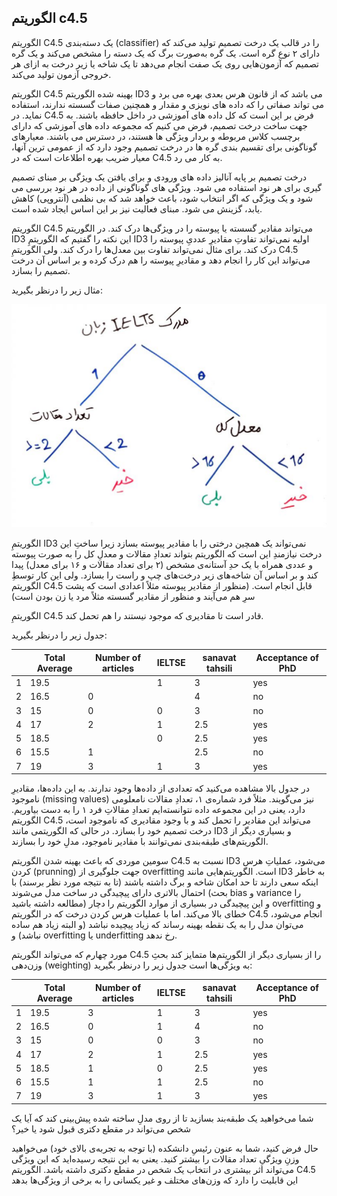 ## الگوریتم c4.5

الگوریتم C4.5 یک دسته‌بندی (classifier) را در قالب یک درخت تصمیم تولید می‌کند که دارای ۲ نوع گره است. یک گره به‌صورت برگ که یک دسته را مشخص می‌کند و یک گره تصمیم که آزمون‌هایی روی یک صفت انجام می‌دهد تا یک شاخه یا زیر درخت به ازای هر خروجی آزمون تولید می‌کند.

الگوریتم C4.5 بهینه شده الگوریتم ID3 می باشد که از قانون هرس بعدی بهره می برد و می تواند صفاتی را که داده های نویزی و مقدار و همچنین صفات گسسته ندارند، استفاده نماید. در C4.5 فرض بر این است که کل داده های آموزشی در داخل حافظه باشند.
به جهت ساخت درخت تصمیم، فرض می کنیم که مجموعه داده های آموزشی که دارای برچسب کلاس مربوطه و بردار ویژگی ها هستند، در دسترس می باشند. معیارهای گوناگونی برای تقسیم بندی گره ها در درخت تصمیم وجود دارد که از عمومی ترین آنها، معیار ضریب بهره اطلاعات است که در C4.5 به کار می رد.

درخت تصمیم بر پایه آنالیز داده های ورودی و برای یافتن یک ویژگی بر مبنای تصمیم گیری برای هر نود استفاده می شود. ویژگی های گوناگونی از داده در هر نود بررسی می شود و یک ویژگی که اگر انتخاب شود، باعث خواهد شد که بی نظمی (آنتروپی) کاهش یابد، گزینش می شود. مبنای فعالیت نیز بر این اساس ایجاد شده است.

الگوریتم C4.5 می‌تواند مقادیر گسسته یا پیوسته را در ویژگی‌ها درک کند. در الگوریتم ID3 این نکته را گفتیم که الگوریتمِ ID3 اولیه نمی‌تواند تفاوتِ مقادیرِ عددیِ پیوسته را درک کند. برای مثال نمی‌تواند تفاوت بین معدل‌ها را درک کند. ولی الگوریتمِ C4.5 می‌تواند این کار را انجام دهد و مقادیرِ پیوسته را هم درک کرده و بر اساس آن درخت تصمیم را بسازد.

مثال زیر را درنظر بگیرید:

![1](1.png)


الگوریتمِ ID3 نمی‌تواند یک همچین درختی را با مقادیر پیوسته بسازد زیرا ساختِ این درخت نیازمندِ این است که الگوریتم بتواند تعدادِ مقالات و معدلِ کل را به صورت پیوسته و عددی همراه با یک حدِ آستانه‌ی مشخص (۲ برای تعداد مقالات و ۱۶ برای معدل) پیدا کند و بر اساس آن شاخه‌های زیر درخت‌های چپ و راست را بسازد. ولی این کار توسطِ الگوریتم C4.5 قابل انجام است. (منظور از مقادیر پیوسته مثلاً اعدادی است که پشت سرِ هم می‌آیند و منظور از مقادیر گسسته مثلاً مرد یا زن بودن است)

الگوریتمِ C4.5 قادر است تا مقادیری که موجود نیستند را هم تحمل کند.

جدول زیر را درنظر بگیرید:


|     |Total Average| Number of articles | IELTSE | sanavat tahsili | Acceptance of PhD |
|-----|-------------|--------------------|--------|-----------------|-------------------|
| 1   | 19.5        |                    | 1      | 3               | yes               |
| 2   | 16.5        | 0                  |        | 4               | no                |
| 3   | 15          | 0                  | 0      | 3               | no                |
| 4   | 17          | 2                  | 1      | 2.5             | yes               |
| 5   | 18.5        |                    | 0      | 2.5             | yes               |
| 6   | 15.5        | 1                  |        | 2.5             | no                |
| 7   | 19          | 3                  | 1      | 3               | yes               |






در جدول بالا مشاهده می‌کنید که تعدادی از داده‌ها وجود ندارند. به این داده‌ها، مقادیرِ ناموجود (missing values) نیز می‌گویند. مثلاً فرد شماره‌ی ۱، تعدادِ مقالات نامعلومی دارد، یعنی در این مجموعه داده نتوانسته‌ایم تعدادِ مقالاتِ فرد ۱ را به دست بیاوریم. الگوریتم C4.5 می‌تواند این مقادیر را تحمل کند و با وجود مقادیری که ناموجود است، درخت تصمیم خود را بسازد. در حالی که الگوریتمی مانند ID3 و بسیاری دیگر از الگوریتم‌های طبقه‌بندی نمی‌توانند با مقادیر ناموجود، مدلِ خود را بسازند.


سومین موردی که باعث بهینه شدن الگوریتم C4.5 نسبت به ID3 می‌شود، عملیاتِ هرس کردن (prunning) جهت جلوگیری از overfitting است. الگوریتم‌هایی مانند ID3 به خاطر اینکه سعی دارند تا حد امکان شاخه و برگ داشته باشند (تا به نتیجه مورد نظر برسند) با احتمال بالاتری دارای پیچیدگی در ساخت مدل می‌شوند (بحث bias و variance را مطالعه داشته باشید) و این پیچیدگی در بسیاری از موارد الگوریتم را دچار overfitting و خطای بالا می‌کند. اما با عملیات هرس کردن درخت که در الگوریتم C4.5 انجام می‌شود، می‌توان مدل را به یک نقطه بهینه رساند که زیاد پیچیده نباشد (و البته زیاد هم ساده نباشد) و overfitting یا underfitting رخ ندهد.

مورد چهارم که می‌تواند الگوریتم C4.5 را از بسیاری دیگر از الگوریتم‌ها متمایز کند بحثِ وزن‌دهی (weighting) به ویژگی‌ها است
جدول زیر را درنظر بگیرید:


|     |Total Average| Number of articles | IELTSE | sanavat tahsili | Acceptance of PhD |
|-----|-------------|--------------------|--------|-----------------|-------------------|
| 1   | 19.5        | 3                  | 1      | 3               | yes               |
| 2   | 16.5        | 0                  | 1      | 4               | no                |
| 3   | 15          | 0                  | 0      | 3               | no                |
| 4   | 17          | 2                  | 1      | 2.5             | yes               |
| 5   | 18.5        | 1                  | 0      | 2.5             | yes               |
| 6   | 15.5        | 1                  | 1      | 2.5             | no                |
| 7   | 19          | 3                  | 1      | 3               | yes               |



شما می‌خواهید یک طبقه‌بند بسازید تا از روی مدلِ ساخته شده پیش‌بینی کند که آیا یک شخص می‌تواند در مقطع دکتری قبول شود یا خیر؟


حال فرض کنید، شما به عنون رئیسِ دانشکده (با توجه به تجربه‌ی بالای خود) می‌خواهید وزنِ ویژگیِ تعداد مقالات را بیشتر کنید. یعنی به این نتیجه رسیده‌اید که این ویژگی می‌تواند اثر بیشتری در انتخاب یک شخص در مقطع دکتری داشته باشد. الگوریتم C4.5 این قابلیت را دارد که وزن‌های مختلف و غیر یکسانی را به برخی از ویژگی‌ها بدهد

